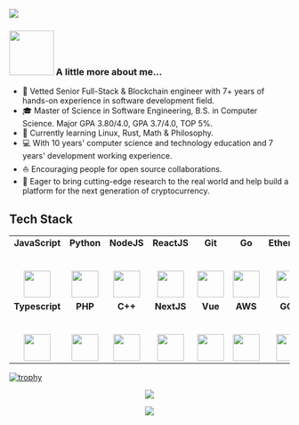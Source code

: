 ![](https://github.com/halfrost/halfrost/blob/master/icons/header_1.png)  

### <img src="https://little.kylerconway.com/images/golang-what.gif" width="80"> A little more about me...  
* 💪   Vetted Senior Full-Stack & Blockchain engineer with 7+ years of hands-on experience in software development field.
* 🎓   Master of Science in Software Engineering, B.S. in Computer Science. Major GPA 3.80/4.0, GPA 3.7/4.0, TOP 5%.
* 🌱   Currently learning Linux, Rust, Math & Philosophy.
* 💻   With 10 years' computer science and technology education and 7 years' development working experience.
* ⛵   Encouraging people for open source collaborations.
* 🌈   Eager to bring cutting-edge research to the real world and help build a platform for the next generation of cryptocurrency.

## Tech Stack

<table>
  <tbody>
    <tr valign="top">
       <td width="16%" align="center">
        <strong>JavaScript</strong><br><br><br>
        <img height="48px" src="https://media3.giphy.com/media/ln7z2eWriiQAllfVcn/200w.webp">
      </td>
      <td width="16%" align="center">
        <strong>Python</strong><br><br><br>
        <img height="48px" src="https://i.giphy.com/media/LMt9638dO8dftAjtco/200.webp">
      </td>
      <td width="16%" align="center">
        <strong>NodeJS</strong><br><br><br>
        <img height="48px" src="https://cdn.svgporn.com/logos/nodejs-icon.svg">
      </td>
      <td width="16%" align="center">
        <strong>ReactJS</strong><br><br><br>
        <img height="48px" src="https://i.giphy.com/media/eNAsjO55tPbgaor7ma/200w.webp">
      </td>
      <td width="16%" align="center">
        <strong>Git</strong><br><br><br>
        <img height="48px" src="https://cdn.svgporn.com/logos/git-icon.svg">
      </td>
      <td width="16%" align="center">
        <strong>Go</strong><br><br><br>
        <img height="48px" src="https://cdn.svgporn.com/logos/gopher.svg">
      </td>
      <td width="16%" align="center">
        <strong>Ethereum</strong><br><br><br>
        <img height="48px" src="https://cdn.svgporn.com/logos/ethereum-color.svg">
      </td>
      <td width="16%" align="center">
        <strong>Solidity</strong><br><br><br>
        <img height="48px" src="https://cdn.svgporn.com/logos/solidity.svg">
      </td>
      <td width="16%" align="center">
        <strong>Web3JS</strong><br><br><br>
        <img height="48px" src="https://cdn.svgporn.com/logos/web3js.svg">
      </td>
    </tr>
    <tr valign="top">
      <td width="16%" align="center">
        <strong>Typescript</strong><br><br><br>
        <img height="48px" src="https://cdn.svgporn.com/logos/typescript-icon.svg">
      </td>
      <td width="16%" align="center">
        <strong>PHP</strong><br><br><br>
        <img height="48px" src="https://cdn.svgporn.com/logos/php.svg">
      </td>
      <td width="16%" align="center">
        <strong>C++</strong><br><br><br>
        <img height="48px" src="https://cdn.svgporn.com/logos/c-plusplus.svg">
      </td>
      <td width="16%" align="center">
        <strong>NextJS</strong><br><br><br>
        <img height="48px" src="https://cdn.svgporn.com/logos/nextjs.svg">
      </td>
      <td width="15%" align="center">
        <strong>Vue</strong><br><br><br>
        <img height="48px" src="https://i.giphy.com/media/VgGthkhUvGgOit7Y9i/200.webp">
      </td>  
      <td width="16%" align="center">
        <strong>AWS</strong><br><br><br>
        <img height="48px" src="https://cdn.svgporn.com/logos/aws.svg">
      </td>
      <td width="16%" align="center">
        <strong>GCP</strong><br><br><br>
        <img height="48px" src="https://cdn.svgporn.com/logos/google-cloud.svg">
      </td>
      <td width="16%" align="center">
        <strong>EthersJS</strong><br><br><br>
        <img height="48px" src="https://cdn.svgporn.com/logos/ethers.svg">
      </td>
      <td width="16%" align="center">
        <strong>Rust</strong><br><br><br>
        <img height="48px" src="https://cdn.svgporn.com/logos/rust.svg">
      </td>
    </tr>
  </tbody>
</table>

[![trophy](https://github-profile-trophy.vercel.app/?username=satoterin&theme=onedark)](https://github.com/satoterin/satoterin)

<p align="center">
  <img alig src="https://github-profile-trophy.vercel.app/?username=guilyx&column=6&rank=SSS,SS,S,AAA,AA,A,B,C" />
</p>

<p align="center">
  <img src="https://capsule-render.vercel.app/api?type=waving&color=gradient&height=60&section=footer"/>
</p>
